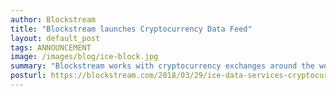 ```yaml
---
author: Blockstream
title: "Blockstream launches Cryptocurrency Data Feed"
layout: default_post
tags: ANNOUNCEMENT
image: /images/blog/ice-block.jpg
summary: "Blockstream works with cryptocurrency exchanges around the world and consolidates the data sets into a multi-asset and multi-venue data feed, capturing streaming real-time and historical data for the most actively traded digital currencies."
posturl: https://blockstream.com/2018/03/29/ice-data-services-cryptocurrency-data-feed-is-live.html
---
```

